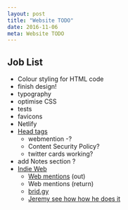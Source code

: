 ```yaml
---
layout: post
title: "Website TODO"
date: 2016-11-06
meta: Website TODO
---
```


## Job List

* Colour styling for HTML code
* finish design!
* typography
* optimise CSS
* tests
* favicons
* Netlify
* [Head tags](https://github.com/joshbuchea/HEAD/blob/master/README.md#recommended-minimum)
    * webmention -?
    * Content Security Policy?
    * twitter cards working?
* add Notes section ?
* [Indie Web](http://indiewebify.me/#send-webmentions)
    * [Web mentions](https://indieweb.org/Webmention) (out)
    * Web mentions (return)
    * [brid.gy](https://brid.gy/about)
    * [Jeremy see how how he does it](https://adactio.com/)
